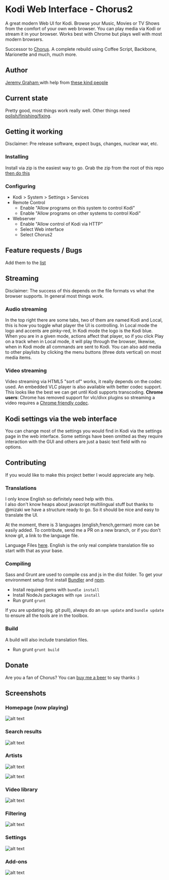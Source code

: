 # Kodi Web Interface - Chorus2
A great modern Web UI for Kodi. Browse your Music, Movies or TV Shows from the comfort of your
own web browser. You can play media via Kodi or stream it in your browser. Works best with Chrome
but plays well with most modern browsers.

Successor to [Chorus](https://github.com/jez500/chorus). 
A complete rebuild using Coffee Script, Backbone, Marionette and much, much more.


## Author
[Jeremy Graham ](http://jez.me) with help from [these kind people](https://github.com/jez500/chorus2/graphs/contributors)


## Current state
Pretty good, most things work really well. Other things need [polish/finishing/fixing](https://github.com/jez500/chorus2/issues). 


## Getting it working
Disclaimer: Pre release software, expect bugs, changes, nuclear war, etc. 

### Installing
Install via zip is the easiest way to go. Grab the zip from the root of this repo [then do this](http://kodi.wiki/view/Add-on_manager#How_to_install_from_a_ZIP_file)

### Configuring
* Kodi > System > Settings > Services
* Remote Control
    * Enable "Allow programs on this system to control Kodi"
    * Enable "Allow programs on other systems to control Kodi"
* Webserver
    * Enable "Allow control of Kodi via HTTP"
    * Select Web interface
    * Select Chorus2


## Feature requests / Bugs
Add them to the [list](https://github.com/jez500/chorus2/issues)


## Streaming 
Disclaimer: The success of this depends on the file formats vs what the browser supports.  In general most things work.

### Audio streaming
In the top right there are some tabs, two of them are named Kodi and Local, this is how you toggle what player the UI
is controlling.  In Local mode the logo and accents are pinky-red, In Kodi mode the logo is the Kodi blue. When you 
are in a given mode, actions affect that player, so if you click Play on a track when in Local mode, it will play 
through the browser, likewise, when in Kodi mode all commands are sent to Kodi.  You can also add media to other 
playlists by clicking the menu buttons (three dots vertical) on most media items.

### Video streaming
Video streaming via HTML5 "sort of" works, it really depends on the codec used. An embedded VLC player is also available with better codec support.
This looks like the best we can get until Kodi supports transcoding.
**Chrome users**: Chrome has removed support for vlc/divx plugins so streaming a video requires a [Chrome friendly codec](https://en.wikipedia.org/wiki/HTML5_video#Browser_support).


## Kodi settings via the web interface
You can change most of the settings you would find in Kodi via the settings page in the web interface.
Some settings have been omitted as they require interaction with the GUI and others are just a basic text field with no options.


## Contributing
If you would like to make this project better I would appreciate any help.

### Translations
I only know English so definitely need help with this.  
I also don't know heaps about javascript multilingual stuff but thanks to @mizaki we have a structure ready to go. 
So it should be nice and easy to translate the UI. 

At the moment, there is 3 languages (english,french,german) more can be easily added. 
To contribute, send me a PR on a new branch, or if you don't know git, a link to the language file.

Language Files [here](https://github.com/jez500/chorus2/tree/master/src/lang). 
English is the only real complete translation file so start with that as your base. 

### Compiling
Sass and Grunt are used to compile css and js in the dist folder.
To get your environment setup first install [Bundler](http://bundler.io) and [npm](https://www.npmjs.org/).

* Install required gems with `bundle install`
* Install NodeJs packages with `npm install`
* Run grunt `grunt`

If you are updating (eg. git pull), always do an `npm update` and `bundle update` to ensure all the tools are in the toolbox.
 
### Build
A build will also include translation files.
- Run grunt `grunt build`

## Donate
Are you a fan of Chorus? You can [buy me a beer](https://www.paypal.com/cgi-bin/webscr?cmd=_donations&business=ZCGV976794JHE&lc=AU&item_name=Chorus%20Beer%20Fund&currency_code=AUD&bn=PP%2dDonationsBF%3abtn_donate_SM%2egif%3aNonHosted) to say thanks :)

## Screenshots

### Homepage (now playing)
![alt text](https://raw.githubusercontent.com/jez500/chorus2/master/dist/screenshots/now-playing.jpg "Homepage/Now Playing")

### Search results
![alt text](https://raw.githubusercontent.com/jez500/chorus2/master/dist/screenshots/search.jpg "Search")

### Artists
![alt text](https://raw.githubusercontent.com/jez500/chorus2/master/dist/screenshots/artists.jpg "Artists")

![alt text](https://raw.githubusercontent.com/jez500/chorus2/master/dist//screenshots/artist.jpg "Artist")

### Video library
![alt text](https://raw.githubusercontent.com/jez500/chorus2/master/dist/screenshots/tv.jpg "TV")

### Filtering
![alt text](https://raw.githubusercontent.com/jez500/chorus2/master/dist/screenshots/movie.jpg "Movies")

### Settings
![alt text](https://raw.githubusercontent.com/jez500/chorus2/master/dist/screenshots/settings.jpg "Settings")

### Add-ons
![alt text](https://raw.githubusercontent.com/jez500/chorus2/master/dist/screenshots/addons.jpg "Add-ons")